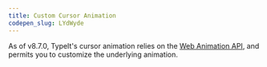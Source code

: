```yaml
---
title: Custom Cursor Animation
codepen_slug: LYdWyde
---
```


As of v8.7.0, TypeIt's cursor animation relies on the [Web Animation API](https://developer.mozilla.org/en-US/docs/Web/API/Web_Animations_API), and permits you to customize the underlying animation.
